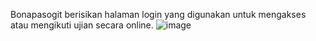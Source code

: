 Bonapasogit berisikan halaman login yang digunakan untuk mengakses atau mengikuti ujian secara online.
![image](https://user-images.githubusercontent.com/83819486/117451812-362ac200-af6d-11eb-955c-5da8653d7558.png)
